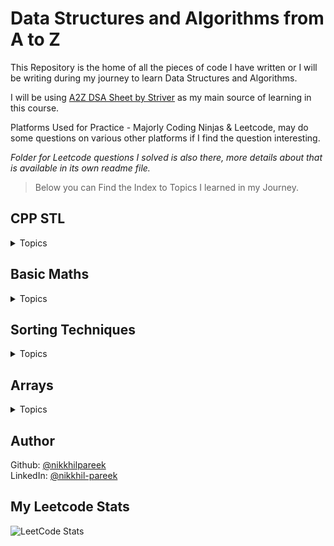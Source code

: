 # Data Structures and Algorithms from A to Z

This Repository is the home of all the pieces of code I have written or I will be writing during my journey to learn Data Structures and Algorithms. <br>

I will be using [A2Z DSA Sheet by Striver](https://takeuforward.org/strivers-a2z-dsa-course/strivers-a2z-dsa-course-sheet-2) as my main source of learning in this course.

Platforms Used for Practice - Majorly Coding Ninjas & Leetcode, may do some questions on various other platforms if I find the question interesting.

*Folder for Leetcode questions I solved is also there, more details about that is available in its own readme file.*

> Below you can Find the Index to Topics I learned in my Journey.

## CPP STL
<details>
<summary>Topics</summary>

- Pair  
- Vector  
- List  
- Deque  
- Stack  
- Queue (basic queue, Priority Queue, Minimum Heap)  
- Set (basic set, multiset, unordered_set)  
- Map (basic map, multimap, unordered_map)  

</details>

## Basic Maths
<details>
<summary>Topics</summary>

- Digit Extraction  
- Reverse a Number  
- Check Palindrome  
- Armstrong Number  
- Print All Divisors  
- Check Prime Numbers  
- GCD/HCF - best approach using Modified Euclidean Algorithm  

</details>

## Sorting Techniques
<details>
<summary>Topics</summary>

- Bubble Sort  
- Selection Sort  
- Insertion Sort  
- Merge Sort  
- Quick Sort  
- Recursive Bubble Sort  
- Recursive Insertion Sort  

> Project Idea: Sorting Visualizer using CPP only  

</details>

## Arrays
<details>
<summary>Topics</summary>

- Find Largest Element in Array (Brute Force & Optimal Solution)  
- Find Second Largest Element in Array (Brute Force, Better & Optimal Solution)  
- Check Array is Sorted or Not  
- Remove Duplicates in-place from a Sorted Array (Brute Force & Optimal Solution)  
- Left Rotate Array by One Place  
- Left Rotate Array by D Places (Brute Force & Optimal Solution)  
- Move All Zeroes to End (Brute Force & Optimal Solution)  
- Linear Search  
- Right Rotate by One Place  
- Right Rotate by D Places (Brute Force & Optimal Solution)  
- Union of two Sorted Arrays (Brute Force Solution)  
- Union of two Sorted Arrays (Optimal Solution)  
- Intersection of two Sorted Arrays (Brute Force & Optimal Solution)  
- Finding Missing Number in an Array (Brute Force, Better, Optimal 1 & Optimal 2 Solution)  
- Maximum Consecutive Ones in an Array of 0s and 1s  
- Find Number that Appears only once in an Array where all other numbers appear twice  
- Find Longest Subarray with Sum K in a Positive Only Array (Brute Force, Better & Optimal solution)  
- Find Longest Subarray with Sum K in an Array (Brute Force & Optimal solution)
- Maximum Subarray Sum - Kadane's Algorithm

</details>

## Author
Github: [@nikkhilpareek](https://www.github.com/nikkhilpareek) <br>
LinkedIn: [@nikkhil-pareek](https://www.linkedin.com/in/nikkhil-pareek/)

## My Leetcode Stats
![LeetCode Stats](https://leetcard.jacoblin.cool/Nikkhil-Pareek?theme=dark&font=Archivo)

